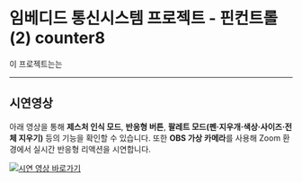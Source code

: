 # 임베디드 통신시스템 프로젝트 - 핀컨트롤(2) counter8

이 프로젝트는는

---

## 시연영상
아래 영상을 통해 **제스처 인식 모드**, **반응형 버튼**, **팔레트 모드(펜·지우개·색상·사이즈·전체 지우기)** 등의 기능을 확인할 수 있습니다. 또한 **OBS 가상 카메라**를 사용해 Zoom 환경에서 실시간 반응형 리액션을 시연합니다.

[![시연 영상 바로가기](http://img.youtube.com/vi/9MFR2cRm7uk/0.jpg)](https://youtu.be/9MFR2cRm7uk)